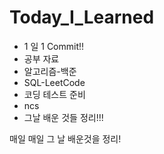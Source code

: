 # Today_I_Learned

- 1 일 1 Commit!!
- 공부 자료
- 알고리즘-백준
- SQL-LeetCode
- 코딩 테스트 준비
- ncs
- 그날 배운 것들 정리!!!


매일 매일 그 날 배운것을 정리!
